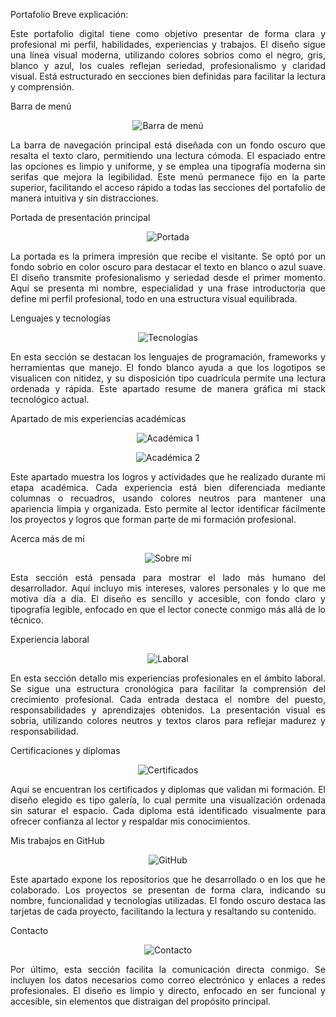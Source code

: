 Portafolio
Breve explicación:
<p align="justify"> Este portafolio digital tiene como objetivo presentar de forma clara y profesional mi perfil, habilidades, experiencias y trabajos. El diseño sigue una línea visual moderna, utilizando colores sobrios como el negro, gris, blanco y azul, los cuales reflejan seriedad, profesionalismo y claridad visual. Está estructurado en secciones bien definidas para facilitar la lectura y comprensión. </p>
Barra de menú
<p align="center"> <img src="https://github.com/user-attachments/assets/54de3f11-a9c6-4fd0-9d17-9218f0eed95e" alt="Barra de menú" /> </p> <p align="justify"> La barra de navegación principal está diseñada con un fondo oscuro que resalta el texto claro, permitiendo una lectura cómoda. El espaciado entre las opciones es limpio y uniforme, y se emplea una tipografía moderna sin serifas que mejora la legibilidad. Este menú permanece fijo en la parte superior, facilitando el acceso rápido a todas las secciones del portafolio de manera intuitiva y sin distracciones. </p>
Portada de presentación principal
<p align="center"> <img src="https://github.com/user-attachments/assets/70523689-b121-4081-8cec-a522c84d4bdf" alt="Portada" /> </p> <p align="justify"> La portada es la primera impresión que recibe el visitante. Se optó por un fondo sobrio en color oscuro para destacar el texto en blanco o azul suave. El diseño transmite profesionalismo y seriedad desde el primer momento. Aquí se presenta mi nombre, especialidad y una frase introductoria que define mi perfil profesional, todo en una estructura visual equilibrada. </p>
Lenguajes y tecnologías
<p align="center"> <img src="https://github.com/user-attachments/assets/9f5b1b2a-e141-401a-9b01-706af96cb972" alt="Tecnologías" /> </p> <p align="justify"> En esta sección se destacan los lenguajes de programación, frameworks y herramientas que manejo. El fondo blanco ayuda a que los logotipos se visualicen con nitidez, y su disposición tipo cuadrícula permite una lectura ordenada y rápida. Este apartado resume de manera gráfica mi stack tecnológico actual. </p>
Apartado de mis experiencias académicas
<p align="center"> <img src="https://github.com/user-attachments/assets/27db8138-82e6-4681-a5b2-277be17e1128" alt="Académica 1" /> </p> <p align="center"> <img src="https://github.com/user-attachments/assets/9bbc4204-a8ac-48e9-8449-fe17448f2350" alt="Académica 2" /> </p> <p align="justify"> Este apartado muestra los logros y actividades que he realizado durante mi etapa académica. Cada experiencia está bien diferenciada mediante columnas o recuadros, usando colores neutros para mantener una apariencia limpia y organizada. Esto permite al lector identificar fácilmente los proyectos y logros que forman parte de mi formación profesional. </p>
Acerca más de mí
<p align="center"> <img src="https://github.com/user-attachments/assets/36f4d7fd-04b5-4d70-9c34-c8510e02162a" alt="Sobre mí" /> </p> <p align="justify"> Esta sección está pensada para mostrar el lado más humano del desarrollador. Aquí incluyo mis intereses, valores personales y lo que me motiva día a día. El diseño es sencillo y accesible, con fondo claro y tipografía legible, enfocado en que el lector conecte conmigo más allá de lo técnico. </p>
Experiencia laboral
<p align="center"> <img src="https://github.com/user-attachments/assets/600ee27a-e258-4ae1-97f3-f4a168e44a04" alt="Laboral" /> </p> <p align="justify"> En esta sección detallo mis experiencias profesionales en el ámbito laboral. Se sigue una estructura cronológica para facilitar la comprensión del crecimiento profesional. Cada entrada destaca el nombre del puesto, responsabilidades y aprendizajes obtenidos. La presentación visual es sobria, utilizando colores neutros y textos claros para reflejar madurez y responsabilidad. </p>
Certificaciones y diplomas
<p align="center"> <img src="https://github.com/user-attachments/assets/6cb53776-cfa6-439b-9f17-f894b19ee4cf" alt="Certificados" /> </p> <p align="justify"> Aquí se encuentran los certificados y diplomas que validan mi formación. El diseño elegido es tipo galería, lo cual permite una visualización ordenada sin saturar el espacio. Cada diploma está identificado visualmente para ofrecer confianza al lector y respaldar mis conocimientos. </p>
Mis trabajos en GitHub
<p align="center"> <img src="https://github.com/user-attachments/assets/4be1db37-f84b-46c1-9041-1e80a9d96267" alt="GitHub" /> </p> <p align="justify"> Este apartado expone los repositorios que he desarrollado o en los que he colaborado. Los proyectos se presentan de forma clara, indicando su nombre, funcionalidad y tecnologías utilizadas. El fondo oscuro destaca las tarjetas de cada proyecto, facilitando la lectura y resaltando su contenido. </p>
Contacto
<p align="center"> <img src="https://github.com/user-attachments/assets/8adc80c8-02b6-4d54-a5ff-1e624e48b51a" alt="Contacto" /> </p> <p align="justify"> Por último, esta sección facilita la comunicación directa conmigo. Se incluyen los datos necesarios como correo electrónico y enlaces a redes profesionales. El diseño es limpio y directo, enfocado en ser funcional y accesible, sin elementos que distraigan del propósito principal. </p>
